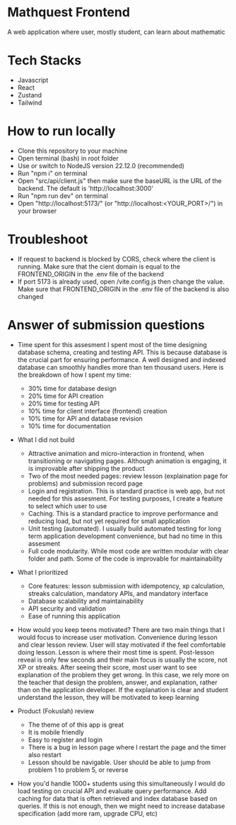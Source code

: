 # Mathquest Frontend

A web application where user, mostly student, can learn about mathematic

# Tech Stacks

- Javascript
- React
- Zustand
- Tailwind

# How to run locally

- Clone this repository to your machine
- Open terminal (bash) in root folder
- Use or switch to NodeJS version 22.12.0 (recommended)
- Run "npm i" on terminal
- Open "src/api/client.js" then make sure the baseURL is the URL of the backend. The default is 'http://localhost:3000'
- Run "npm run dev" on terminal
- Open "http://localhost:5173/" (or "http://localhost:<YOUR_PORT>/") in your browser

# Troubleshoot

- If request to backend is blocked by CORS, check where the client is running. Make sure that the cient domain is equal to the FRONTEND_ORIGIN in the .env file of the backend
- If port 5173 is already used, open /vite.config.js then change the value. Make sure that FRONTEND_ORIGIN in the .env file of the backend is also changed

# Answer of submission questions

* Time spent for this assesment
    I spent most of the time designing database schema, creating and testing API. This is because database is the crucial part for ensuring performance. A well designed and indexed database can smoothly handles more than ten thousand users. Here is the breakdown of how I spent my time:
    - 30% time for database design
    - 20% time for API creation
    - 20% time for testing API
    - 10% time for client interface (frontend) creation 
    - 10% time for API and database revision
    - 10% time for documentation

* What I did not build
    - Attractive animation and micro-interaction in frontend, when transitioning or navigating pages. Although animation is engaging, it is improvable after shipping the product
    - Two of the most needed pages: review lesson (explaination page for problems) and submission record page
    - Login and registration. This is standard practice is web app, but not needed for this assesment. For testing purposes, I create a feature to select which user to use
    - Caching. This is a standard practice to improve performance and reducing load, but not yet required for small application
    - Unit testing (automated). I usually build automated testing for long term application development convenience, but had no time in this assesment
    - Full code modularity. While most code are written modular with clear folder and path. Some of the code is improvable for maintainability

* What I prioritized
    - Core features: lesson submission with idempotency, xp calculation, streaks calculation, mandatory APIs, and mandatory interface
    - Database scalability and maintainability
    - API security and validation
    - Ease of running this application

* How would you keep teens motivated?
    There are two main things that I would focus to increase user motivation. Convenience during lesson and clear lesson review. User will stay motivated if the feel comfortable doing lesson. Lesson is where their most time is spent. Post-lesson reveal is only few seconds and their main focus is usually the score, not XP or streaks. After seeing their score, most user want to see explanation of the problem they get wrong. In this case, we rely more on the teacher that design the problem, answer, and explanation, rather than on the application developer. If the explanation is clear and student understand the lesson, they will be motivated to keep learning

* Product (Fokuslah) review
    - The theme of of this app is great
    - It is mobile friendly
    - Easy to register and login
    - There is a bug in lesson page where I restart the page and the timer also restart
    - Lesson should be navigable. User should be able to jump from problem 1 to problem 5, or reverse

* How you'd handle 1000+ students using this simultaneously
    I would do load testing on crucial API and evaluate query performance. Add caching for data that is often retrieved and index database based on queries. If this is not enough, then we might need to increase database specification (add more ram, upgrade CPU, etc)